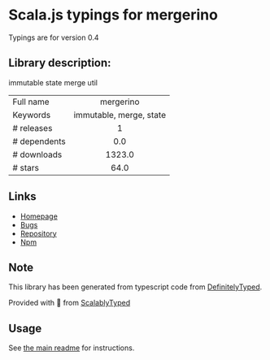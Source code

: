 
# Scala.js typings for mergerino

Typings are for version 0.4

## Library description:
immutable state merge util

|                    |                 |
| ------------------ | :-------------: |
| Full name          | mergerino |
| Keywords           | immutable, merge, state |
| # releases         | 1 |
| # dependents       | 0.0 |
| # downloads        | 1323.0 |
| # stars            | 64.0 |

## Links
- [Homepage](https://github.com/fuzetsu/mergerino#readme)
- [Bugs](https://github.com/fuzetsu/mergerino/issues)
- [Repository](https://github.com/fuzetsu/mergerino)
- [Npm](https://www.npmjs.com/package/mergerino)
    


## Note
This library has been generated from typescript code from [DefinitelyTyped](https://definitelytyped.org).

Provided with :purple_heart: from [ScalablyTyped](https://github.com/oyvindberg/ScalablyTyped)

## Usage
See [the main readme](../../readme.md) for instructions.


